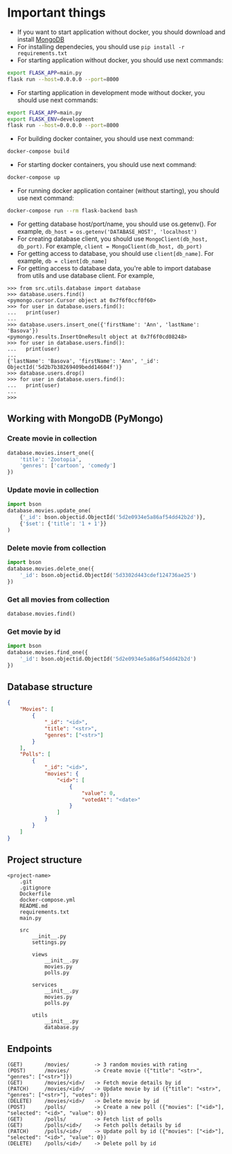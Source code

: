 # Important things

-   If you want to start application without docker, you should download and install [MongoDB](https://www.mongodb.com/download-center/community)
-   For installing dependecies, you should use `pip install -r requirements.txt`
-   For starting application without docker, you should use next commands:

```bash
export FLASK_APP=main.py
flask run --host=0.0.0.0 --port=8000
```

-   For starting application in development mode without docker, you should use next commands:

```bash
export FLASK_APP=main.py
export FLASK_ENV=development
flask run --host=0.0.0.0 --port=8000
```

-   For building docker container, you should use next command:

```bash
docker-compose build
```

-   For starting docker containers, you should use next command:

```bash
docker-compose up
```

-   For running docker application container (without starting), you should use next command:

```bash
docker-compose run --rm flask-backend bash
```

-   For getting database host/port/name, you should use os.getenv(). For example, `db_host = os.getenv('DATABASE_HOST', 'localhost')`
-   For creating database client, you should use `MongoClient(db_host, db_port)`. For example, `client = MongoClient(db_host, db_port)`
-   For getting access to database, you should use `client[db_name]`. For example, `db = client[db_name]`
-   For getting access to database data, you're able to import database from utils and use database client. For example,

```
>>> from src.utils.database import database
>>> database.users.find()
<pymongo.cursor.Cursor object at 0x7f6f0ccf0f60>
>>> for user in database.users.find():
...   print(user)
...
>>> database.users.insert_one({'firstName': 'Ann', 'lastName': 'Basova'})
<pymongo.results.InsertOneResult object at 0x7f6f0cd08248>
>>> for user in database.users.find():
...   print(user)
...
{'lastName': 'Basova', 'firstName': 'Ann', '_id': ObjectId('5d2b7b38269409bedd14604f')}
>>> database.users.drop()
>>> for user in database.users.find():
...   print(user)
...
>>>
```

## Working with MongoDB (PyMongo)

### Create movie in collection

```python
database.movies.insert_one({
    'title': 'Zootopia',
    'genres': ['cartoon', 'comedy']
})
```

### Update movie in collection

```python
import bson
database.movies.update_one(
    {'_id': bson.objectid.ObjectId('5d2e0934e5a86af54dd42b2d')},
    {'$set': {'title': '1 + 1'}}
)
```

### Delete movie from collection

```python
import bson
database.movies.delete_one({
    '_id': bson.objectid.ObjectId('5d3302d443cdef124736ae25')
})
```

### Get all movies from collection

```python
database.movies.find()
```

### Get movie by id

```python
import bson
database.movies.find_one({
    '_id': bson.objectid.ObjectId('5d2e0934e5a86af54dd42b2d')
})
```

## Database structure

```json
{
    "Movies": [
        {
            "_id": "<id>",
            "title": "<str>",
            "genres": ["<str>"]
        }
    ],
    "Polls": [
        {
            "_id": "<id>",
            "movies": {
                "<id>": [
                    {
                        "value": 0,
                        "votedAt": "<date>"
                    }
                ]
            }
        }
    ]
}
```

## Project structure

```
<project-name>
    .git
    .gitignore
    Dockerfile
    docker-compose.yml
    README.md
    requirements.txt
    main.py

    src
        __init__.py
        settings.py

        views
            __init__.py
            movies.py
            polls.py

        services
            __init__.py
            movies.py
            polls.py

        utils
            __init__.py
            database.py
```

## Endpoints

```
(GET)       /movies/        -> 3 random movies with rating
(POST)      /movies/        -> Create movie ({"title": "<str>", "genres": ["<str>"]})
(GET)       /movies/<id>/   -> Fetch movie details by id
(PATCH)     /movies/<id>/   -> Update movie by id ({"title": "<str>", "genres": ["<str>"], "votes": 0})
(DELETE)    /movies/<id>/   -> Delete movie by id
(POST)      /polls/         -> Create a new poll ({"movies": ["<id>"], "selected": "<id>", "value": 0})
(GET)       /polls/         -> Fetch list of polls
(GET)       /polls/<id>/    -> Fetch polls details by id
(PATCH)     /polls/<id>/    -> Update poll by id ({"movies": ["<id>"], "selected": "<id>", "value": 0})
(DELETE)    /polls/<id>/    -> Delete poll by id

```
